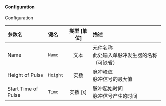 <!--
DO NOT EDIT THIS FILE DIRECTLY.
This file is generated by tools/comp-docs.js.
All changes will be overwritten by regeneration.
-->

<slot class="model-parameters">

#### Configuration

Configuration

| 参数名 | 键名 | 类型 [单位] | 描述 |
|:------ |:---- |:-----------:|:---- |
| Name | `Name` | 文本 | 元件名称<br/>此处输入单脉冲发生器的名称（可缺省） |
| Height of Pulse | `Height` | 实数 | 脉冲峰值<br/>脉冲信号的最大值 |
| Start Time of Pulse | `Time` | 实数 [s] | 脉冲起始时间<br/>脉冲信号产生的时间 |


</slot>
